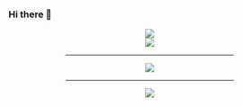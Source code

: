 ### Hi there 👋

<div align="center">
	<img src="https://github-widgetbox.vercel.app/api/profile?username=jbj338033&data=followers,repositories,stars,commits" />
</div>

<div align="center">
	<img src="https://github-widgetbox.vercel.app/api/skills?languages=js,ts,java,python,html,css,c,cpp,kotlin,go,bash,json,yaml,mysql,groovy,markdown&frameworks=react,electron&tools=git,npm,yarn,redis,nodejs,gradle&includeNames=true&themes=material" />
</div>

<div align="center">
	<hr width="300px;" />
	<img src="https://github-readme-stats.vercel.app/api?username=jbj338033&show_icons=true&theme=default" />
</div>

<div align="center">
	<hr width="300px;" />
	<img src="http://mazassumnida.wtf/api/v2/generate_badge?boj=jbj338033"/>
</div>
